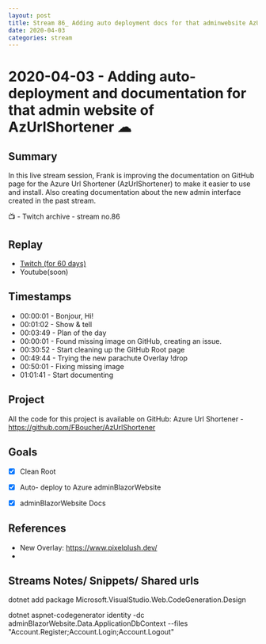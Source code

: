 ```yaml
---
layout: post
title: Stream 86_ Adding auto deployment docs for that adminwebsite AzUrlShortener
date: 2020-04-03
categories: stream
---
```



# 2020-04-03 - Adding auto-deployment and documentation for that admin website of AzUrlShortener ☁ 

## Summary

In this live stream session, Frank is improving the documentation on GitHub page for the Azure Url Shortener (AzUrlShortener) to make it easier to use and install. Also creating documentation about the new admin interface created in the past stream.

📺 - Twitch archive - stream no.86

## Replay


- [Twitch (for 60 days)](https://www.twitch.tv/videos/582209082)
- Youtube(soon)


## Timestamps


- 00:00:01 - Bonjour, Hi!
- 00:01:02 - Show & tell  
- 00:03:49 - Plan of the day
- 00:00:01 - Found missing image on GitHub, creating an issue.
- 00:30:52 - Start cleaning up the GitHub Root page
- 00:49:44 - Trying the new parachute Overlay !drop
- 00:50:01 - Fixing missing image
- 01:01:41 - Start documenting


Project
-------

All the code for this project is available on GitHub: Azure Url Shortener - https://github.com/FBoucher/AzUrlShortener


Goals
-----

- [X] Clean Root
- [X] Auto- deploy to Azure adminBlazorWebsite
- [X] adminBlazorWebsite Docs


References
----------

- New Overlay: https://www.pixelplush.dev/
- 

Streams Notes/ Snippets/ Shared urls
-----------------------------------

dotnet add package Microsoft.VisualStudio.Web.CodeGeneration.Design

dotnet aspnet-codegenerator identity -dc adminBlazorWebsite.Data.ApplicationDbContext --files "Account.Register;Account.Login;Account.Logout"
